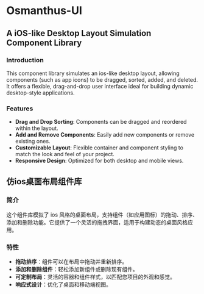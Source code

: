 # Osmanthus-UI
## A iOS-like Desktop Layout Simulation Component Library

### Introduction

This component library simulates an ios-like desktop layout, allowing components (such as app icons) to be dragged, sorted, added, and deleted. It offers a flexible, drag-and-drop user interface ideal for building dynamic desktop-style applications.

### Features

- **Drag and Drop Sorting**: Components can be dragged and reordered within the layout.
- **Add and Remove Components**: Easily add new components or remove existing ones.
- **Customizable Layout**: Flexible container and component styling to match the look and feel of your project.
- **Responsive Design**: Optimized for both desktop and mobile views.

## 仿ios桌面布局组件库

### 简介

这个组件库模拟了 ios 风格的桌面布局，支持组件（如应用图标）的拖动、排序、添加和删除功能。它提供了一个灵活的拖拽界面，适用于构建动态的桌面风格应用。

### 特性

- **拖动排序**：组件可以在布局中拖动并重新排序。
- **添加和删除组件**：轻松添加新组件或删除现有组件。
- **可定制布局**：灵活的容器和组件样式，以匹配您项目的外观和感觉。
- **响应式设计**：优化了桌面和移动端视图。
